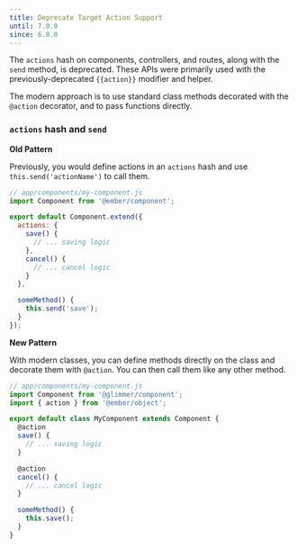 ```yaml
---
title: Deprecate Target Action Support
until: 7.0.0
since: 6.8.0
---
```


The `actions` hash on components, controllers, and routes, along with the `send` method, is deprecated. These APIs were primarily used with the previously-deprecated `{{action}}` modifier and helper.

The modern approach is to use standard class methods decorated with the `@action` decorator, and to pass functions directly.

### `actions` hash and `send`

**Old Pattern**

Previously, you would define actions in an `actions` hash and use `this.send('actionName')` to call them.

```javascript
// app/components/my-component.js
import Component from '@ember/component';

export default Component.extend({
  actions: {
    save() {
      // ... saving logic
    },
    cancel() {
      // ... cancel logic
    }
  },

  someMethod() {
    this.send('save');
  }
});
```

**New Pattern**

With modern classes, you can define methods directly on the class and decorate them with `@action`. You can then call them like any other method.

```javascript
// app/components/my-component.js
import Component from '@glimmer/component';
import { action } from '@ember/object';

export default class MyComponent extends Component {
  @action
  save() {
    // ... saving logic
  }

  @action
  cancel() {
    // ... cancel logic
  }

  someMethod() {
    this.save();
  }
}
```
